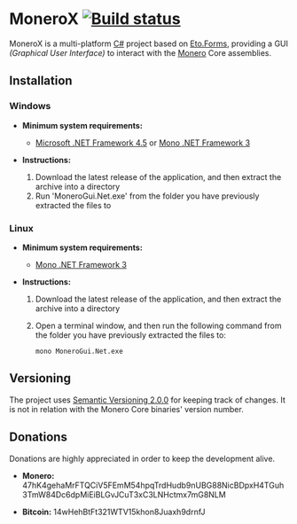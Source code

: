 # MoneroX [![Build status](https://ci.appveyor.com/api/projects/status/dumx4b6665o9vkyl?svg=true)](https://ci.appveyor.com/project/JoJatekok/monerogui-net)
MoneroX is a multi-platform [C#][] project based on [Eto.Forms][], providing a GUI _(Graphical User Interface)_ to interact with the [Monero][] Core assemblies.

[C#]: https://wikipedia.org/wiki/C_Sharp_%28programming_language%29
[Eto.Forms]: https://github.com/picoe/Eto
[Monero]: https://getmonero.org

## Installation
### Windows
- __Minimum system requirements:__
    - [Microsoft .NET Framework 4.5][] or [Mono .NET Framework 3][]

- __Instructions:__

    1.  Download the latest release of the application, and then extract the archive into a directory
    2.  Run 'MoneroGui.Net.exe' from the folder you have previously extracted the files to

### Linux
- __Minimum system requirements:__
    - [Mono .NET Framework 3][]

- __Instructions:__

    1.  Download the latest release of the application, and then extract the archive into a directory
    2.  Open a terminal window, and then run the following command from the folder you have previously extracted the files to:

            mono MoneroGui.Net.exe

[Microsoft .NET Framework 4.5]: https://www.microsoft.com/download/details.aspx?id=30653
[Mono .NET Framework 3]: http://www.mono-project.com/download

## Versioning
The project uses [Semantic Versioning 2.0.0][] for keeping track of changes. It is not in relation with the Monero Core binaries' version number.

[Semantic Versioning 2.0.0]: http://semver.org/spec/v2.0.0.html

## Donations
Donations are highly appreciated in order to keep the development alive.

- __Monero:__ 47hK4gehaMrFTQCiV5FEmM54hpqTrdHudb9nUBG88NicBDpxH4TGuh3TmW84Dc6dpMiEiBLGvJCuT3xC3LNHctmx7mG8NLM

- __Bitcoin:__ 14wHehBtFt321WTV15khon8Juaxh9drnfJ
